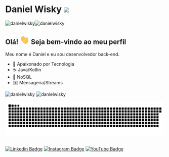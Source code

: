 # Daniel Wisky <img src="https://emojis.slackmojis.com/emojis/images/1531849430/4246/blob-sunglasses.gif" width="30"/>

<div style="display: flex">
<img src = "https://komarev.com/ghpvc/?username=danielwisky&label=Profile%20views&color=brightgreen" alt="danielwisky"  style="float:right, margin-right:10px"/>
<img src="https://img.shields.io/github/followers/danielwisky?label=Follow&color=brightgreen" alt="danielwisky" style="float:left" />
</div>

## Olá! <img  src="https://raw.githubusercontent.com/ABSphreak/ABSphreak/master/gifs/Hi.gif" width="30" /> Seja bem-vindo ao meu perfil

Meu nome é Daniel e eu sou desenvolvedor back-end.

- :blue_heart: Apaixonado por Tecnologia
- :coffee: Java/Kotlin
- :green_heart: NoSQL
- :envelope: Mensageria/Streams

<div>
  <img height="180em" src="https://github-readme-stats.vercel.app/api?username=danielwisky&show_icons=true&count_private=true&locale=pt-BR&theme=dracula" alt="danielwisky" />
  <img height="180em" src="https://github-readme-stats.vercel.app/api/top-langs/?username=danielwisky&layout=compact&langs_count=7&count_private=true&locale=pt-BR&theme=dracula" alt="danielwisky" />
</div>

![Snake animation](https://github.com/danielwisky/danielwisky/blob/output/github-contribution-grid-snake.svg)

##

[![Linkedin Badge](https://img.shields.io/badge/LinkedIn-0077B5?style=for-the-badge&logo=linkedin&logoColor=white)](https://www.linkedin.com/in/danielwisky/)
[![Instagram Badge](https://img.shields.io/badge/Instagram-E4405F?style=for-the-badge&logo=instagram&logoColor=white)](https://www.instagram.com/danielwisky/)
[![YouTube Badge](https://img.shields.io/badge/YouTube-FF0000?style=for-the-badge&logo=youtube&logoColor=white)](https://www.youtube.com/c/DanielWisky/)
